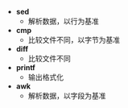 -  **sed**
	- 解析数据，以行为基准
-  **cmp**
	- 比较文件不同，以字节为基准
-  **diff**
	- 比较文件不同
-   **printf**
	- 	输出格式化
- **awk**
	- 解析数据，以字段为基准

<!--stackedit_data:
eyJoaXN0b3J5IjpbLTE2MzY0MTk1OTddfQ==
-->